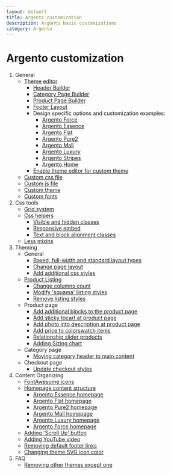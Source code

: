 ```yaml
---
layout: default
title: Argento customization
description: Argento basic customizations
category: Argento
---
```


# Argento customization

 1. General
      - [Theme editor](theme-editor/)
          + [Header Builder](theme-editor/#header-builder)
          + [Category Page Builder](theme-editor/#category-page-builder)
          + [Product Page Builder](theme-editor/#product-page-builder)
          + [Footer Layout](theme-editor/#footer-layout)
          + Design specific options and customization examples:
              * [Argento Force](/m2/argento/force/theme-editor/)
              * [Argento Essence](/m2/argento/essence/theme-editor/)
              * [Argento Flat](/m2/argento/flat/theme-editor/)
              * [Argento Pure2](/m2/argento/pure2/theme-editor/)
              * [Argento Mall](/m2/argento/mall/theme-editor/)
              * [Argento Luxury](/m2/argento/luxury/theme-editor/)
              * [Argento Stripes](/m2/argento/stripes/theme-editor/)
              * [Argento Home](/m2/argento/home/theme-editor/)
          + [Enable theme editor for custom theme](custom-theme/#enable-theme-editor-for-custom-theme)
    - [Custom css file](custom-css/)
    - [Custom js file](custom-js/)
    - [Custom theme](custom-theme/)
    - [Custom fonts](custom-fonts/)
 2. Css tools
    - [Grid system](grid-system/)
    - [Css helpers](css-helpers/)
        - [Visible and hidden classes](css-helpers/#visible-and-hidden-classes)
        - [Responsive embed](css-helpers/#responsive-embed)
        - [Text and block alignment classes](css-helpers/#text-and-block-alignment-classes)
    - [Less mixins](less-mixins/)
 3. Theming
    - General
        - [Boxed, full-width and standard layout types](boxed-full-width-and-standard-layout-types/)
        - [Change page layout](change-page-layout/)
        - [Add additional css styles](add-additional-css-styles/)
    - [Product Listing](change-product-listing-styles/)
        - [Change columns count](change-product-listing-styles/#columns-count)
        - [Modify 'squama' listing styles](change-product-listing-styles/#squama-listing-styles)
        - [Remove listing styles](change-product-listing-styles/#remove-listing-styles)
    - Product page
        + [Add additional blocks to the product page](add-additional-blocks-to-the-product-page/)
        + [Add sticky tocart at product page](add-sticky-tocart/)
        + [Add photo into description at product page](add-photo-in-description/)
        + [Add price to colorswatch items](adding-prices-to-magento-swatches/)
        + [Relationship slider products](relationship-slider-products)
        + [Adding Sizing chart](adding-sizing-chart)
    - Category page
        - [Moving category header to main content](moving-category-header-to-main-content/)
    - Checkout page
        - [Update checkout styles](checkout-styles/)
 4. Content Organizing
    -   [FontAwesome icons](icons/)
    -   [Homepage content structure](homepage-content/)
        - [Argento Essence homepage](/m2/argento/essence/page-structure/homepage/)
        - [Argento Flat homepage](/m2/argento/flat/page-structure/homepage/)
        - [Argento Pure2 homepage](/m2/argento/pure2/page-structure/homepage/)
        - [Argento Mall homepage](/m2/argento/mall/page-structure/homepage/)
        - [Argento Luxury homepage](/m2/argento/luxury/page-structure/homepage/)
        - [Argento Force homepage](/m2/argento/force/page-structure/homepage/)
    -   [Adding 'Scroll Up' button](add-scroll-up/)
    -   [Adding YouTube video](add-youtube-video/)
    -   [Removing default footer links](removing-default-footer-links/)
    -   [Changing theme SVG icon color](changing-theme-svg-icon-color/)
5. FAQ
    -   [Removing other themes except one](removing-other-themes-except-one/)
